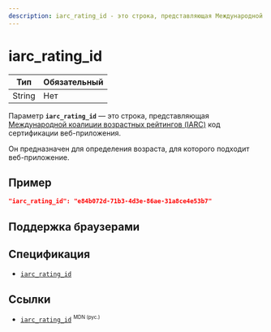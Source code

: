 ```yaml
---
description: iarc_rating_id - это строка, представляющая Международной коалиции возрастных рейтингов (IARC) код сертификации веб-приложения
---
```


# iarc_rating_id

| Тип    | Обязательный |
| ------ | ------------ |
| String | Нет          |

Параметр **`iarc_rating_id`** — это строка, представляющая [Международной коалиции возрастных рейтингов (IARC)](https://www.globalratings.com/) код сертификации веб-приложения.

Он предназначен для определения возраста, для которого подходит веб-приложение.

## Пример

```json
"iarc_rating_id": "e84b072d-71b3-4d3e-86ae-31a8ce4e53b7"
```

## Поддержка браузерами

<p class="ciu_embed" data-feature="mdn-html__manifest__iarc_rating_id" data-periods="future_1,current,past_1,past_2" data-accessible-colours="false"></p>

## Спецификация

- [`iarc_rating_id`](https://w3c.github.io/manifest/#iarc_rating_id-member)

## Ссылки

- [`iarc_rating_id`](https://developer.mozilla.org/ru/docs/Web/Manifest/iarc_rating_id) <sup><small>MDN (рус.)</small></sup>
